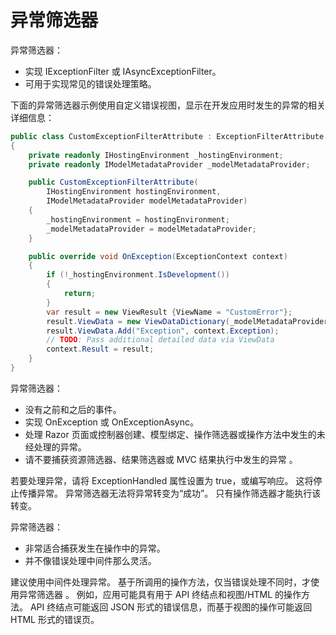 # 异常筛选器

异常筛选器：

- 实现 IExceptionFilter 或 IAsyncExceptionFilter。
- 可用于实现常见的错误处理策略。

下面的异常筛选器示例使用自定义错误视图，显示在开发应用时发生的异常的相关详细信息：

```C#
public class CustomExceptionFilterAttribute : ExceptionFilterAttribute
{
    private readonly IHostingEnvironment _hostingEnvironment;
    private readonly IModelMetadataProvider _modelMetadataProvider;

    public CustomExceptionFilterAttribute(
        IHostingEnvironment hostingEnvironment,
        IModelMetadataProvider modelMetadataProvider)
    {
        _hostingEnvironment = hostingEnvironment;
        _modelMetadataProvider = modelMetadataProvider;
    }

    public override void OnException(ExceptionContext context)
    {
        if (!_hostingEnvironment.IsDevelopment())
        {
            return;
        }
        var result = new ViewResult {ViewName = "CustomError"};
        result.ViewData = new ViewDataDictionary(_modelMetadataProvider,context.ModelState);
        result.ViewData.Add("Exception", context.Exception);
        // TODO: Pass additional detailed data via ViewData
        context.Result = result;
    }
}
```

异常筛选器：

- 没有之前和之后的事件。
- 实现 OnException 或 OnExceptionAsync。
- 处理 Razor 页面或控制器创建、模型绑定、操作筛选器或操作方法中发生的未经处理的异常。
- 请不要捕获资源筛选器、结果筛选器或 MVC 结果执行中发生的异常 。

若要处理异常，请将 ExceptionHandled 属性设置为 true，或编写响应。 这将停止传播异常。 异常筛选器无法将异常转变为“成功”。 只有操作筛选器才能执行该转变。

异常筛选器：

- 非常适合捕获发生在操作中的异常。
- 并不像错误处理中间件那么灵活。

建议使用中间件处理异常。 基于所调用的操作方法，仅当错误处理不同时，才使用异常筛选器 。 例如，应用可能具有用于 API 终结点和视图/HTML 的操作方法。 API 终结点可能返回 JSON 形式的错误信息，而基于视图的操作可能返回 HTML 形式的错误页。
